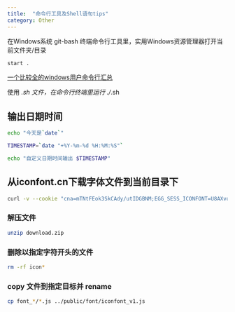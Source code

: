 ```yaml
---
title:  "命令行工具及Shell语句tips"
category: Other
---
```

在Windows系统 git-bash 终端命令行工具里，实用Windows资源管理器打开当前文件夹/目录

```bash
start .
```

[一个比较全的windows用户命令行汇总](http://johnatten.com/2012/09/08/basic-git-command-line-reference-for-windows-users/)

使用 *.sh 文件，在命令行终端里运行 ./*.sh

## 输出日期时间

```sh
echo "今天是`date`"

TIMESTAMP=`date "+%Y-%m-%d %H:%M:%S"`

echo "自定义日期时间输出 $TIMESTAMP"
```

## 从iconfont.cn下载字体文件到当前目录下

```sh
curl -v --cookie "cna=mTNtFEok3SkCAdy/utIDGBNM;EGG_SESS_ICONFONT=U8AXvqwdm-42-umGXGwgKq_Emj2wuVCkA87TjZ3dn6xm2T4whio3sIKoy4kjkuBSusLMQ-0MhcjWBE1FwhfGmHa4MwEHgW7pCbfU0Hhk3uY-kuveEaSWqxlut4MQVPKIeSSVMupL3DmRr12ReN1T2N42hwjutmR7MXZUdpP2MKhd3KnGyvF-m5v25bLDdQ4_6v4TEkYINuWDnZUYFvmlUU-zLA2yUIJnAXT1l7IE6mcwan95FbClOMPyq5OP_nLNdLq-J16YgAVR8l_XWPWku2xnCXnPkd2OVoNrV95rv73IlDKsd_jGq1DwbQh1GHEAFg-J13jkl9xYuXnDON2qtwxPaBoMdLeDStDkAQT1ly_MA9-ylpzcuaBBc8SBqIrtrsFn7mjsYel-sv8NGpTKIqMp47AoAkoBGaUxHrycjQM-9OnQJQK7ADr3sXbwGmeNQc3c1GH-hFm3cJS4UYAvf5nOBVJUf2Ap-GpV7uV8JUAIPM45cQThrxB1QTzpDhHu1Ngd8xuwG3Y6jKQawTJMY4H817sRld6_0sW4pcEDleYsp66BMA2eW61q0nfu2j2oCsVl4UAztS9xo0ePXrirAITDPm_xR9iu-pjGVb-ewjhyoWpjEK2YT0vVE6hBUbtiCgwKCn99mik6CCUt5-ZXc3C_wAitmL1AWZ5FB3ASWkBDQpAROHMsXpIb-Ryn_iCmcmh54XopgVw1NuB7Z0P0136Ur9NUGnYkgZ6RRl7yAECTMVr8kUFmPteLcr3-hgbvzTeD1IqiBIUhHnLtG0dJDF0bEErb5rgrj5GwDPPU2k6QwzirhH9hnqxIHOLYDc35or5svYSdRhaMtH7ScBvOuRsOAYQsXI1SzRNcnwPI22tmzS4k3twc5CJZety0bVln5JsnWeUNJ1chcJ8kaWCssuLMkG538LgwrOF8eUhpOGNELgipd28XNcKMd3VCAjKRdz301BNqCfilPPnAJiRITJmQ0EFnQS90TZMvmuaXrMWXirfIYa5MxdrYrO_kOcXWGkFJHvU1nTHjptxmwUGGWjr-47eE5-d5P0l_OcsG5k5wEX9bASRI8R7-MDxwpen1b0nYSDCpjERlZ-HoJijpsw==;trace=AQAAAKHxKXcbeQoAg19EZSNDhCJwSspr;ctoken=AkUxJUxFFHzd3gQ7fGGvWiSY;u=835843;u.sig=m5P7qa1Gc4S42xqNJtLhyDkgl2gyhmUJgrUEdkVhFAg;isg=BIGB_fAau04Xqdd6y9_noZfKkM2brvWg4aPV3OPWJAiXyqGcK_zfcK7LqD6MQo3Y" https://www.iconfont.cn/api/project/download.zip\?spm\=a313x.7781069.1998910419.d7543c303\&pid\=1969599\&ctoken\=AkUxJUxFFHzd3gQ7fGGvWiSY --output download.zip
```

### 解压文件

```sh
unzip download.zip
```

### 删除以指定字符开头的文件

```sh
rm -rf icon*
```

### copy 文件到指定目标并 rename

```sh
cp font_*/*.js ../public/font/iconfont_v1.js
```
